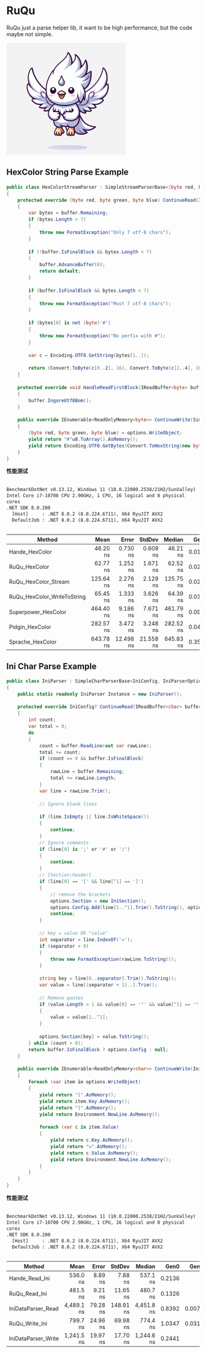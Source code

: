 # RuQu

RuQu just a parse helper lib, it want to be high performance, but the code maybe not simple.

![/doc/img/ruqu.png](https://raw.githubusercontent.com/fs7744/ruqu/main/doc/img/RuQu.png)

## HexColor String Parse Example

``` csharp
public class HexColorStreamParser : SimpleStreamParserBase<(byte red, byte green, byte blue), SimpleOptions<(byte red, byte green, byte blue)>>
{
    protected override (byte red, byte green, byte blue) ContinueRead(IReadBuffer<byte> buffer, SimpleOptions<(byte red, byte green, byte blue)> options)
    {
        var bytes = buffer.Remaining;
        if (bytes.Length > 7)
        {
            throw new FormatException("Only 7 utf-8 chars");
        }

        if (!buffer.IsFinalBlock && bytes.Length < 7)
        {
            buffer.AdvanceBuffer(0);
            return default;
        }

        if (buffer.IsFinalBlock && bytes.Length < 7)
        {
            throw new FormatException("Must 7 utf-8 chars");
        }

        if (bytes[0] is not (byte)'#')
        {
            throw new FormatException("No perfix with #");
        }

        var c = Encoding.UTF8.GetString(bytes[1..]);

        return (Convert.ToByte(c[0..2], 16), Convert.ToByte(c[2..4], 16), Convert.ToByte(c[4..6], 16));
    }

    protected override void HandleReadFirstBlock(IReadBuffer<byte> buffer)
    {
        buffer.IngoreUtf8Bom();
    }

    public override IEnumerable<ReadOnlyMemory<byte>> ContinueWrite(SimpleOptions<(byte red, byte green, byte blue)> options)
    {
        (byte red, byte green, byte blue) = options.WriteObject;
        yield return "#"u8.ToArray().AsMemory();
        yield return Encoding.UTF8.GetBytes(Convert.ToHexString(new byte[] { red, green, blue })).AsMemory();
    }
}
```

**性能测试**

```

BenchmarkDotNet v0.13.12, Windows 11 (10.0.22000.2538/21H2/SunValley)
Intel Core i7-10700 CPU 2.90GHz, 1 CPU, 16 logical and 8 physical cores
.NET SDK 8.0.200
  [Host]     : .NET 8.0.2 (8.0.224.6711), X64 RyuJIT AVX2
  DefaultJob : .NET 8.0.2 (8.0.224.6711), X64 RyuJIT AVX2


```

| Method                      | Mean      | Error     | StdDev    | Median    | Gen0   | Gen1   | Allocated |
|---------------------------- |----------:|----------:|----------:|----------:|-------:|-------:|----------:|
| Hande_HexColor              |  46.20 ns |  0.730 ns |  0.609 ns |  46.21 ns | 0.0114 |      - |      96 B |
| RuQu_HexColor               |  62.77 ns |  1.252 ns |  1.671 ns |  62.52 ns | 0.0229 |      - |     192 B |
| RuQu_HexColor_Stream        | 125.64 ns |  2.276 ns |  2.129 ns | 125.75 ns | 0.0248 |      - |     208 B |
| RuQu_HexColor_WriteToString |  65.45 ns |  1.333 ns |  3.626 ns |  64.39 ns | 0.0315 |      - |     264 B |
| Superpower_HexColor         | 464.40 ns |  9.186 ns |  7.671 ns | 461.79 ns | 0.0954 |      - |     800 B |
| Pidgin_HexColor             | 282.57 ns |  3.472 ns |  3.248 ns | 282.52 ns | 0.0420 |      - |     352 B |
| Sprache_HexColor            | 643.78 ns | 12.498 ns | 21.558 ns | 645.83 ns | 0.3519 | 0.0010 |    2944 B |

## Ini Char Parse Example

``` csharp
public class IniParser : SimpleCharParserBase<IniConfig, IniParserOptions>
{
    public static readonly IniParser Instance = new IniParser();

    protected override IniConfig? ContinueRead(IReadBuffer<char> buffer, IniParserOptions options)
    {
        int count;
        var total = 0;
        do
        {
            count = buffer.ReadLine(out var rawLine);
            total += count;
            if (count == 0 && buffer.IsFinalBlock)
            {
                rawLine = buffer.Remaining;
                total += rawLine.Length;
            }
            var line = rawLine.Trim();

            // Ignore blank lines

            if (line.IsEmpty || line.IsWhiteSpace())
            {
                continue;
            }
            // Ignore comments
            if (line[0] is ';' or '#' or '/')
            {
                continue;
            }
            // [Section:header]
            if (line[0] == '[' && line[^1] == ']')
            {
                // remove the brackets
                options.Section = new IniSection();
                options.Config.Add(line[1..^1].Trim().ToString(), options.Section);
                continue;
            }

            // key = value OR "value"
            int separator = line.IndexOf('=');
            if (separator < 0)
            {
                throw new FormatException(rawLine.ToString());
            }

            string key = line[0..separator].Trim().ToString();
            var value = line[(separator + 1)..].Trim();

            // Remove quotes
            if (value.Length > 1 && value[0] == '"' && value[^1] == '"')
            {
                value = value[1..^1];
            }

            options.Section[key] = value.ToString();
        } while (count > 0);
        return buffer.IsFinalBlock ? options.Config : null;
    }

    public override IEnumerable<ReadOnlyMemory<char>> ContinueWrite(IniParserOptions options)
    {
        foreach (var item in options.WriteObject)
        {
            yield return "[".AsMemory();
            yield return item.Key.AsMemory();
            yield return "]".AsMemory();
            yield return Environment.NewLine.AsMemory();

            foreach (var c in item.Value)
            {
                yield return c.Key.AsMemory();
                yield return "=".AsMemory();
                yield return c.Value.AsMemory();
                yield return Environment.NewLine.AsMemory();
            }
        }
    }
}
```

**性能测试**

```

BenchmarkDotNet v0.13.12, Windows 11 (10.0.22000.2538/21H2/SunValley)
Intel Core i7-10700 CPU 2.90GHz, 1 CPU, 16 logical and 8 physical cores
.NET SDK 8.0.200
  [Host]     : .NET 8.0.2 (8.0.224.6711), X64 RyuJIT AVX2
  DefaultJob : .NET 8.0.2 (8.0.224.6711), X64 RyuJIT AVX2


```

| Method              | Mean       | Error    | StdDev    | Median     | Gen0   | Gen1   | Allocated |
|-------------------- |-----------:|---------:|----------:|-----------:|-------:|-------:|----------:|
| Hande_Read_Ini      |   536.0 ns |  8.89 ns |   7.88 ns |   537.1 ns | 0.2136 |      - |   1.75 KB |
| RuQu_Read_Ini       |   481.5 ns |  9.21 ns |  11.65 ns |   480.7 ns | 0.1326 |      - |   1.09 KB |
| IniDataParser_Read  | 4,489.1 ns | 79.28 ns | 148.91 ns | 4,451.8 ns | 0.8392 | 0.0076 |   6.91 KB |
| RuQu_Write_Ini      |   799.7 ns | 24.96 ns |  69.98 ns |   774.4 ns | 1.0347 | 0.0315 |   8.45 KB |
| IniDataParser_Write | 1,241.5 ns | 19.97 ns |  17.70 ns | 1,244.6 ns | 0.2441 |      - |   2.01 KB |
